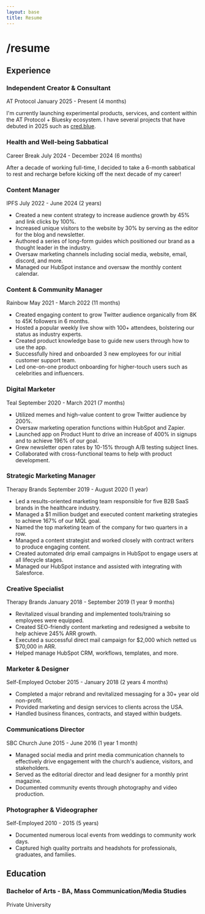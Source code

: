 ```yaml
---
layout: base
title: Resume
---
```


# /resume

<div class="resume">
  <h2>Experience</h2>
  
  <div class="job">
    <h3>Independent Creator & Consultant</h3>
    <div class="job-details">
      <span class="employer">AT Protocol</span>
      <span class="period">January 2025 - Present (4 months)</span>
    </div>
    <p>I'm currently launching experimental products, services, and content within the AT Protocol + Bluesky ecosystem. I have several projects that have debuted in 2025 such as <a href="https://cred.blue" target="_blank">cred.blue</a>.</p>
  </div>
  
  <div class="job sabbatical">
    <h3>Health and Well-being Sabbatical</h3>
    <div class="job-details">
      <span class="employer">Career Break</span>
      <span class="period">July 2024 - December 2024 (6 months)</span>
    </div>
    <p>After a decade of working full-time, I decided to take a 6-month sabbatical to rest and recharge before kicking off the next decade of my career!</p>
  </div>
  
  <div class="job">
    <h3>Content Manager</h3>
    <div class="job-details">
      <span class="employer">IPFS</span>
      <span class="period">July 2022 - June 2024 (2 years)</span>
    </div>
    <ul>
      <li>Created a new content strategy to increase audience growth by 45% and link clicks by 100%.</li>
      <li>Increased unique visitors to the website by 30% by serving as the editor for the blog and newsletter.</li>
      <li>Authored a series of long-form guides which positioned our brand as a thought leader in the industry.</li>
      <li>Oversaw marketing channels including social media, website, email, discord, and more.</li>
      <li>Managed our HubSpot instance and oversaw the monthly content calendar.</li>
    </ul>
  </div>
  
  <div class="job">
    <h3>Content & Community Manager</h3>
    <div class="job-details">
      <span class="employer">Rainbow</span>
      <span class="period">May 2021 - March 2022 (11 months)</span>
    </div>
    <ul>
      <li>Created engaging content to grow Twitter audience organically from 8K to 45K followers in 6 months.</li>
      <li>Hosted a popular weekly live show with 100+ attendees, bolstering our status as industry experts.</li>
      <li>Created product knowledge base to guide new users through how to use the app.</li>
      <li>Successfully hired and onboarded 3 new employees for our initial customer support team.</li>
      <li>Led one-on-one product onboarding for higher-touch users such as celebrities and influencers.</li>
    </ul>
  </div>
  
  <div class="job">
    <h3>Digital Marketer</h3>
    <div class="job-details">
      <span class="employer">Teal</span>
      <span class="period">September 2020 - March 2021 (7 months)</span>
    </div>
    <ul>
      <li>Utilized memes and high-value content to grow Twitter audience by 200%.</li>
      <li>Oversaw marketing operation functions within HubSpot and Zapier.</li>
      <li>Launched app on Product Hunt to drive an increase of 400% in signups and to achieve 196% of our goal.</li>
      <li>Grew newsletter open rates by 10-15% through A/B testing subject lines.</li>
      <li>Collaborated with cross-functional teams to help with product development.</li>
    </ul>
  </div>
  
  <div class="job linked-job first-linked">
    <h3>Strategic Marketing Manager</h3>
    <div class="job-details">
      <span class="employer">Therapy Brands</span>
      <span class="period">September 2019 - August 2020 (1 year)</span>
    </div>
    <ul>
      <li>Led a results-oriented marketing team responsible for five B2B SaaS brands in the healthcare industry.</li>
      <li>Managed a $1 million budget and executed content marketing strategies to achieve 167% of our MQL goal.</li>
      <li>Named the top marketing team of the company for two quarters in a row.</li>
      <li>Managed a content strategist and worked closely with contract writers to produce engaging content.</li>
      <li>Created automated drip email campaigns in HubSpot to engage users at all lifecycle stages.</li>
      <li>Managed our HubSpot instance and assisted with integrating with Salesforce.</li>
    </ul>
  </div>
  
  <div class="job linked-job last-linked">
    <h3>Creative Specialist</h3>
    <div class="job-details">
      <span class="employer">Therapy Brands</span>
      <span class="period">January 2018 - September 2019 (1 year 9 months)</span>
    </div>
    <ul>
      <li>Revitalized visual branding and implemented tools/training so employees were equipped.</li>
      <li>Created SEO-friendly content marketing and redesigned a website to help achieve 245% ARR growth.</li>
      <li>Executed a successful direct mail campaign for $2,000 which netted us $70,000 in ARR.</li>
      <li>Helped manage HubSpot CRM, workflows, templates, and more.</li>
    </ul>
  </div>
  
  <div class="job">
    <h3>Marketer & Designer</h3>
    <div class="job-details">
      <span class="employer">Self-Employed</span>
      <span class="period">October 2015 - January 2018 (2 years 4 months)</span>
    </div>
    <ul>
      <li>Completed a major rebrand and revitalized messaging for a 30+ year old non-profit.</li>
      <li>Provided marketing and design services to clients across the USA.</li>
      <li>Handled business finances, contracts, and stayed within budgets.</li>
    </ul>
  </div>
  
  <div class="job">
    <h3>Communications Director</h3>
    <div class="job-details">
      <span class="employer">SBC Church</span>
      <span class="period">June 2015 - June 2016 (1 year 1 month)</span>
    </div>
    <ul>
      <li>Managed social media and print media communication channels to effectively drive engagement with the church's audience, visitors, and stakeholders.</li>
      <li>Served as the editorial director and lead designer for a monthly print magazine.</li>
      <li>Documented community events through photography and video production.</li>
    </ul>
  </div>
  
  <div class="job">
    <h3>Photographer & Videographer</h3>
    <div class="job-details">
      <span class="employer">Self-Employed</span>
      <span class="period">2010 - 2015 (5 years)</span>
    </div>
    <ul>
      <li>Documented numerous local events from weddings to community work days.</li>
      <li>Captured high quality portraits and headshots for professionals, graduates, and families.</li>
    </ul>
  </div>
  
  <h2>Education</h2>
  <div class="education">
    <h3>Bachelor of Arts - BA, Mass Communication/Media Studies</h3>
    <div>Private University</div>
  </div>
</div>